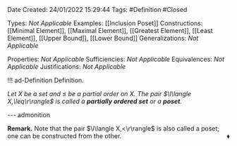 <br />
<br />

Date Created: 24/01/2022 15:29:44
Tags: #Definition #Closed 

Types: _Not Applicable_
Examples: [[Inclusion Poset]]
Constructions: [[Minimal Element]], [[Maximal Element]], [[Greatest Element]], [[Least Element]], [[Upper Bound]], [[Lower Bound]]
Generalizations: _Not Applicable_

Properties: _Not Applicable_
Sufficiencies: _Not Applicable_
Equivalences: _Not Applicable_
Justifications: _Not Applicable_

!!! ad-Definition Definition.

_Let $X$ be a set and $\leq$ be a partial order on $X$. The pair $\l\langle X,\leq\r\rangle$ is called a **partially ordered set** or a **poset**._

--- admonition

**Remark.** Note that the pair $\l\langle X,<\r\rangle$ is also called a poset; one can be constructed from the other.<span style="float:right;">$\blacklozenge$</span>
